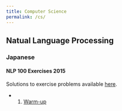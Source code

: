 ```yaml
---
title: Computer Science
permalink: /cs/
---
```


## Natual Language Processing

### Japanese

#### NLP 100 Exercises 2015

Solutions to exercise problems available [here](http://www.cl.ecei.tohoku.ac.jp/nlp100/).
- 1. [Warm-up](https://stmsy.github.io/nlp-100-exercises-chapter-01/)